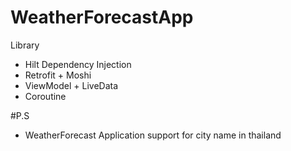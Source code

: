 # WeatherForecastApp
Library
- Hilt Dependency Injection
- Retrofit + Moshi
- ViewModel + LiveData
- Coroutine

#P.S
- WeatherForecast Application support for city name in thailand